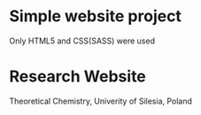 # Simple website project
Only HTML5 and CSS(SASS) were used
# Research Website
Theoretical Chemistry, Univerity of Silesia, Poland

